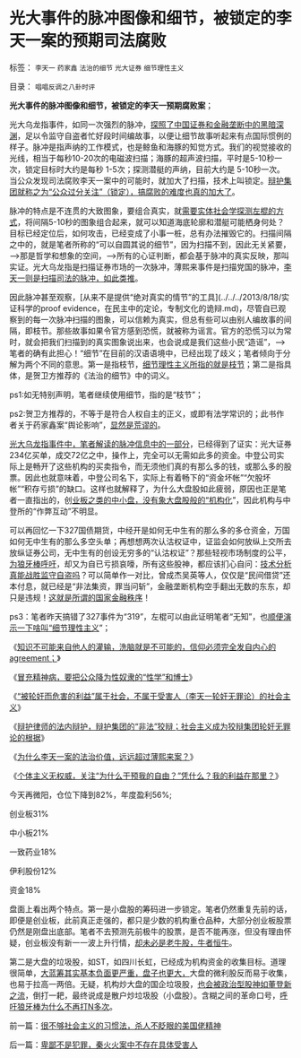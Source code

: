 # 光大事件的脉冲图像和细节，被锁定的李天一案的预期司法腐败

标签： `李天一` `药家鑫` `法治的细节` `光大证券` `细节理性主义` 

目录： `唱唱反调之八卦时评`

**光大事件的脉冲图像和细节，被锁定的李天一预期腐败案**；

光大乌龙指事件，如同一次强烈的脉冲，[探照了中国证券和金融垄断中的黑暗深渊](../../../2013/8/20/光大事件中幽灵，319国债期货，招行认沽，指数期货，和交易所.md)，足以令监守自盗者忙好段时间编故事，以便让细节故事听起来有点国际惯例的样子。脉冲是指声纳的工作模式，也是鲸鱼和海豚的知觉方式。我们的视觉接收的光线，相当于每秒10-20次的电磁波扫描；海豚的超声波扫描，平时是5-10秒一次，锁定目标时大约是每秒
1-5次；探测潜艇的声纳，目前大约是
5-10秒一次。当公众发现司法腐败李天一案中的可能时，就加大了扫描，技术上叫锁定。[辩护集团就称之为“公众过分关注”（锁定），搞腐败的难度也真的加大了](../../../2013/8/16/李天一辩护集团利用了，也拷问了中国一系列恶法；.md)。

脉冲的特点是不连贯的大致图象，要组合真实，就[需要实体社会学探测左棍的方式](../../../2013/8/17/社会观察和分析方法的科学与人治和法治的实证逻辑关系.md)，将间隔5-10秒的图象组合起来，就可以知道海底轮廓和潜艇可能栖身何处？目标已经定位后，如何攻击，已经变成了小事一桩，总有办法摧毁它的。扫描间隔之中的，就是笔者所称的“可以自圆其说的细节”，因为扫描不到，因此无关紧要，——>那是哲学和想象的空间，——>所有的心证判断，都会基于脉冲的真实反映，那叫实证。光大乌龙指是扫描证券市场的一次脉冲，薄熙来事件是扫描党国的脉冲，[李天一则是扫描司法的脉冲，如此类推](../../../2013/8/20/被李天一辩护集团轮奸的社会主义.md)。

因此脉冲甚至观察，[从来不是提供“绝对真实的情节”的工具](../../../2013/8/18/实证科学的proof evidence，在民主中的定论，专制文化的诡辩.md)，尽管自已观察到的每一次脉冲扫描的图象，可以信赖为真实，但总有些可以由别人编故事的间隔，即枝节。那些故事如果令官方感到恐慌，就被称为谣言。官方的恐慌习以为常时，就会把我们扫描到的真实图象说出来，也会说成是我们这些小民“造谣”，——>笔者的确有此担心！“细节”在目前的汉语语境中，已经出现了歧义；笔者倾向于分解为两个不同的意思。第一是指枝节，[细节理性主义所指的就是枝节](../../../2012/8/23/细节理性主义的自导自演.md)；第二是指具体，是贺卫方推荐的《法治的细节》中的词义。

ps1:如无特别声明，笔者继续使用细节，指的是“枝节”；

ps2:贺卫方推荐的，不等于是符合人权自主的正义，或即有法学常识的；此书作者关于药家鑫案“舆论影响”，[显然是荒谬的](../../../2013/8/16/李天一轮奸案可能被黑白颠倒的科学原理.md)。

[光大乌龙指事件中，笔者解读的脉冲信息中的一部分](../../../2013/8/19/光大事件，是照明股市黑暗深渊真相的一束闪电，一束脉冲.md)，已经得到了证实：光大证券234亿买单，成交72亿之中，操作上，完全可以无需如此多的资金。中登公司实际上是畅开了这些机构的买卖指令，而无须他们真的有那么多的钱，或那么多的股票。因此也就意味着，中登公司名下，实际上有着畅下的“资金坏帐”“欠股坏帐”“积存亏损”的缺口。这样也就解释了，为什么大盘股如此疲弱，原因也正是笔者一直指出的，创[业板之类的中小盘，没有象大盘股般的“机构化](../../../2013/6/26/庄家是熊市的镇静剂，暴跌的救心丹，熊牛过渡的媒人.md)”，因此机构与中登所的“作弊互动”不明显。

可以再回忆一下327国债期货，中经开是如何无中生有的那么多的多仓资金，万国如何无中生有的那么多空头单；再想想两次认沽权证中，证监会如何放纵上交所去放纵证券公司，无中生有的创设无穷多的“认沽权证”？那些轻视市场制度的公平，[为狼牙棒呼吁](../../../2013/7/25/机构市强烈的羊群效应和小盘股融券及杠杆化的后果.md)，却又为自已亏损哀嚎，所有这些股神，都应该扪心自问：[技术分析真能战胜监守自盗吗](../../../2013/6/18/职业股神的四大专业原则；.md)？可以简单作一对比，曾成杰吴英等人，仅仅是“民间借贷”还本付息，就已经是“非法集资，罪当问斩”，金融垄断机构空手翻出无数的东东，却只是违规！[这就是所谓的国家金融秩序](../../../2012/6/10/为什么金融秩序Order吴英该死.md)！

ps3：笔者昨天搞错了327事件为“319”，左棍可以由此证明笔者“无知”，也[顺便演示一下啥叫“细节理性主义](../../../2012/5/6/真实细节的乌托邦，现实污点的放大镜；.md)”；

《[知识不可能来自他人的灌输，洗脑就是不可能的，信仰必须完全发自内心的agreement；](../../../2013/8/19/知识论的认知，大学无书，交流沟通学.md)》

《[冒充精神病，要把公众降为性奴隶的“性学”和博士](../../../2013/8/20/冒充精神病的“性学”和博士.md)》

《[“被轮奸而危害的利益”属于社会，不属于受害人（李天一轮奸无罪论）的社会主义](../../../2013/8/20/被李天一辩护集团轮奸的社会主义.md)》

《[辩护律师的法内辩护，辩护集团的“非法”狡辩；社会主义成为狡辩集团轮奸无罪论的根据](../../../2013/8/21/辩护律师的法内辩护，辩护集团的“非法”狡辩.md)》

《[为什么李天一案的法治价值，远远超过薄熙来案？](../../../2013/8/21/李天一案的法治价值，远远超过薄熙来案.md)》

《[个体主义无权威，关注“为什么干预我的自由？”凭什么？我的利益在那里？](../../../2013/8/21/很不够社会主义的习惯法，杀人不眨眼的美国佬精神.md)》

今天再微阳，仓位下降到82%，年度盈利56%;

创业板31%

中小板21%

一致药业18%

伊利股份12%

资金18%

盘面上看出两个特点。第一是小盘股的筹码进一步锁定。笔者仍然重复先前的话，即便是创业板，此前真正走强的，都只是少数的机构重仓品种，大部分创业板股票仍然是刚盘出底部。笔者不去预测先前极牛的股票，是否不能再涨，但没有理由怀疑，创业板没有新一一波上升行情，[却未必是老牛股，牛者恒牛](../../../2013/4/24/机构开始投资小盘股；证监会应鼓励对小盘股的投资；.md)。

第二是大盘的垃圾股，如ST，如四川长虹，已经成为机构资金的收集目标。道理很简单，[大蓝筹其实基本负面更严重，盘子也更大，](../../../2013/4/24/为什么股民赚不到钱？股神却赚盘满钵满？.md)大盘的微利股反而易于收集，也易于拉高一两倍。无疑，机构炒大盘的国企垃圾股，[也会被政治型股神如董登新之流](../../../2011/6/13/世界上有蠢猪并不奇怪.md)，倒打一耙，最终说成是散户炒垃圾股（小盘股）。含糊之间的革命口号，[呼吁狼牙棒为什么不再打N多次](../../../2013/6/8/股市分析的国家标准和监管.md)。



前一篇：[很不够社会主义的习惯法，杀人不眨眼的美国佬精神](../../../2013/8/21/很不够社会主义的习惯法，杀人不眨眼的美国佬精神.md)

后一篇：[卑鄙不是犯罪，秦火火案中不存在具体受害人](../../../2013/8/22/卑鄙不是犯罪，秦火火案中不存在具体受害人.md)